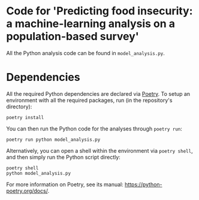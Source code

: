 # Code for 'Predicting food insecurity: a machine-learning analysis on a population-based survey'

All the Python analysis code can be found in `model_analysis.py`.

# Dependencies

All the required Python dependencies are declared via [Poetry](https://python-poetry.org/). To setup an environment with all the required packages, run (in the repository's directory):

```shell
poetry install
```

You can then run the Python code for the analyses through `poetry run`:

```shell
poetry run python model_analysis.py
```

Alternatively, you can open a shell within the environment via `poetry shell`, and then simply run the Python script directly:

```shell
poetry shell
python model_analysis.py
```

For more information on Poetry, see its manual: https://python-poetry.org/docs/.
